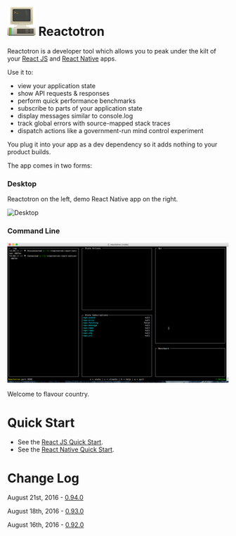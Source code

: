 # ![CLI](./docs/images/readme/Reactotron-64.png) Reactotron

Reactotron is a developer tool which allows you to peak under the kilt of your [React JS](https://facebook.github.io/react/) and [React Native](https://facebook.github.io/react-native/) apps.


Use it to:

* view your application state
* show API requests & responses
* perform quick performance benchmarks
* subscribe to parts of your application state
* display messages similar to console.log
* track global errors with source-mapped stack traces
* dispatch actions like a government-run mind control experiment

You plug it into your app as a dev dependency so it adds nothing to your product builds.

The app comes in two forms:

### Desktop
Reactotron on the left, demo React Native app on the right.

![Desktop](./docs/images/readme/reactotron-demo-app.gif)

### Command Line

![CLI](./docs/images/readme/reactotron-demo-cli.gif)


Welcome to flavour country.

# Quick Start

* See the [React JS Quick Start](docs/quick-start-react-js.md).
* See the [React Native Quick Start](docs/quick-start-react-native.md).



# Change Log

August 21st, 2016 - [0.94.0](https://github.com/reactotron/reactotron/releases/tag/v0.94.0)

August 18th, 2016 - [0.93.0](https://github.com/reactotron/reactotron/releases/tag/v0.93.0)

August 16th, 2016 - [0.92.0](https://github.com/reactotron/reactotron/releases/tag/v0.92.0)
